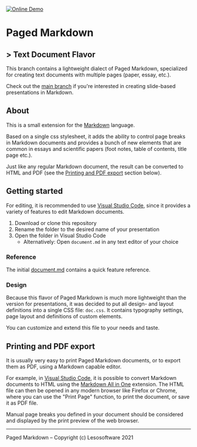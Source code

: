 [![Online Demo](https://img.shields.io/static/v1?label=Demo&message=View%20in%20Browser&color=blueviolet)](https://lesosoftware.com/paged-markdown-doc-demo.pdf)

# Paged Markdown

## \> Text Document Flavor

This branch contains a lightweight dialect of Paged Markdown, specialized for creating text documents with multiple pages (paper, essay, etc.).

Check out the [main branch](https://github.com/leso-kn/paged-markdown) if you're interested in creating slide-based presentations in Markdown.

## About

This is a small extension for the [Markdown](https://daringfireball.net/projects/markdown/) language.

Based on a single css stylesheet, it adds the ability to control page breaks in Markdown documents and provides a bunch of new elements that are common in essays and scientific papers (foot notes, table of contents, title page etc.).

Just like any regular Markdown document, the result can be converted to HTML and PDF (see the [Printing and PDF export](#printing-and-pdf-export) section below).

## Getting started

For editing, it is recommended to use [Visual Studio Code](https://code.visualstudio.com/), since it provides a variety of features to edit Markdown documents.

1. Download or clone this repository
2. Rename the folder to the desired name of your presentation
3. Open the folder in Visual Studio Code
   * Alternatively: Open `document.md` in any text editor of your choice

### Reference

The initial [document.md](document.md) contains a quick feature reference.

### Design

Because this flavor of Paged Markdown is much more lightweight than the version for presentations, it was decided to put all design- and layout definitions into a single CSS file: `doc.css`. It contains typography settings, page layout and definitions of custom elements.

You can customize and extend this file to your needs and taste.

## Printing and PDF export

It is usually very easy to print Paged Markdown documents, or to export them as PDF, using a Markdown capable editor.

For example, in [Visual Studio Code](https://code.visualstudio.com/), it is possible to convert Markdown documents to HTML using the [Markdown All in One](https://marketplace.visualstudio.com/items?itemName=yzhang.markdown-all-in-one) extension. The HTML file can then be opened in any modern browser like Firefox or Chrome, where you can use the "Print Page" function, to print the document, or save it as PDF file.

Manual page breaks you defined in your document should be considered and displayed by the print preview of the web browser.

---

Paged Markdown – Copyright (c) Lesosoftware 2021
